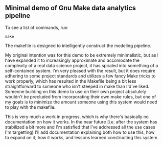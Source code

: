 ﻿## Minimal demo of Gnu Make data analytics pipeline

To see a list of commands, run: 

    make

The makefile is designed to intelligently construct the modeling pipeline. 

My original intention was for this demo to be extremely minimalistic, but as I have expanded it to increasingly approximate and accomodate the complexity of a real data science project, it has spiraled into something of a self-contained system. I'm very pleased with the result, but it does require adhering to some project standards and utilizes a few fancy Make tricks to work properly, which has resulted in the Makefile being a bit less straightforward to someone who isn't steeped in make than I'd've liked. Someone building on this demo to use on their own project absolutely wouldn't be precluded from incorporating their own make rules, but one of my goals is to minimize the amount someone using this system would need to play with the makefile.

This is very much a work in progress, which is why there's basically no documentation on how it works. In the near future (i.e. after the system has stabilized a bit more and I'm satisfied that I've addressed all the use cases I'm targetting) I'll add documentation explaining both how to use this, how to expand on it, how it works, and lessons learned constructing this system.